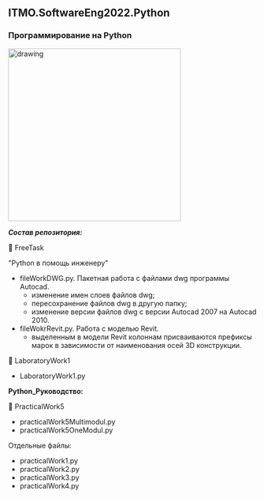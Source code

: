 ## ITMO.SoftwareEng2022.Python
### Программирование на Python 
<img src="https://ie.wampi.ru/2022/11/30/python.png" alt="drawing" width="350"/>

***Состав репозитория:***

<url> &#128194; FreeTask</url>   

"Python в помощь инженеру"

   * fileWorkDWG.py.  Пакетная работа с файлами dwg программы Autocad.
     * изменение имен слоев файлов dwg;
     * пересохранение файлов dwg в другую папку;
     * изменение версии файлов dwg с версии Autocad 2007 на Autocad 2010.
   * fileWokrRevit.py. Работа с моделью Revit.
     * выделенным в модели Revit колоннам присваиваются префиксы марок в
       зависимости от наименования осей 3D конструкции.

<url> &#128194; LaboratoryWork1</url>

   * LaboratoryWork1.py

<strong>Python_Руководство:</strong>


<url> &#128194; PracticalWork5</url> 

   * practicalWork5Multimodul.py
   * practicalWork5OneModul.py


Отдельные файлы:
   * practicalWork1.py
   * practicalWork2.py
   * practicalWork3.py
   * practicalWork4.py
